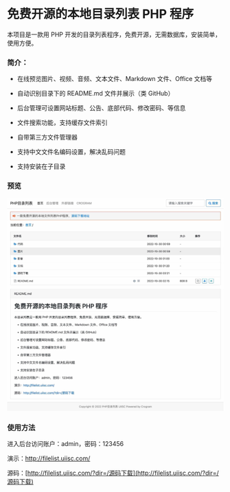 # 免费开源的本地目录列表 PHP 程序

本项目是一款用 PHP 开发的目录列表程序，免费开源，无需数据库，安装简单，使用方便。

### 简介：

- 在线预览图片、视频、音频、文本文件、Markdown 文件、Office 文档等

- 自动识别目录下的 README.md 文件并展示（类 GitHub）

- 后台管理可设置网站标题、公告、底部代码、修改密码、等信息

- 文件搜索功能，支持缓存文件索引

- 自带第三方文件管理器

- 支持中文文件名编码设置，解决乱码问题

- 支持安装在子目录

### 预览

![WX20221126-114544@2x](assets/WX20221126-114544%402x.jpeg)

### 使用方法

进入后台访问账户：admin，密码：123456

演示：http://filelist.uiisc.com/

源码：[http://filelist.uiisc.com/?dir=/源码下载](http://filelist.uiisc.com/?dir=/源码下载)



